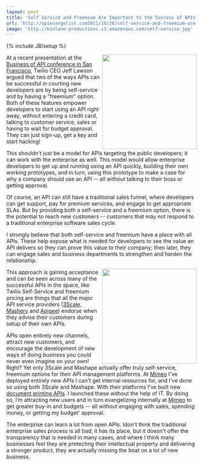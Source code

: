 ```yaml
---
layout: post
title: 'Self Service and Freemium Are Important to the Success of APIs'
url: 'http://apievangelist.com2011/10/20/self-service-and-freemium-are-important-to-the-success-of-apis/'
image: 'http://kinlane-productions.s3.amazonaws.com/self-service.jpg'
---
```

{% include JB/setup %}
<p>
     <img src="http://kinlane-productions.s3.amazonaws.com/self-service.jpg"  width="250" align="right" />
</p>
<p>
     At a recent presentation at the <a title="Business of APIs Conference in San Francisco" href="http://www.apievangelist.com/2011/10/06/business-of-apis-conference-in-san-francisco-wrapup/">Business of API conference in San Francisco</a>, Twilio CEO Jeff Lawson argued that two of the ways APIs can be successful in courting new developers are by being self-service and by having a "freemium" option. Both of these features empower developers to start using an API right away, without entering a credit card, talking to customer service, sales or having to wait for budget approval. They can just sign-up, get a key and start hacking!
</p>
<p>
     This shouldn't just be a model for APIs targeting the public developers; it can work with the enterprise as well. This model would allow enterprise developers to get up and running using an API quickly, building their own working prototypes, and in turn, using this prototype to make a case for why a company should use an API -- all without talking to their boss or getting approval.
</p>
<p>
     Of course, an API can still have a traditional sales funnel, where developers can get support, pay for premium services, and engage to get appropriate SLAs. But by providing both a self-service and a freemium option, there is the potential to reach new customers -- customers that may not respond to a traditional enterprise software sales cycle.
</p>
<p>
     I strongly believe that both self-service and freemium have a place with all APIs. These help expose what is needed for developers to see the value an API delivers so they can prove this value to their company; then later, they can engage sales and business departments to strengthen and harden the relationship.
</p>
<p>
     <img src="http://kinlane-productions.s3.amazonaws.com/api-evangelist/freepremium.jpg"  width="250" align="right" />
</p>
<p>
     This approach is gaining acceptance and can be seen across many of the successful APIs in the space, like Twilio Self-Service and freemium pricing are things that all the major API service providers (<a title="3Scale" href="/serviceproviders/3scale.php">3Scale</a>, <a title="Mashery" href="/serviceproviders/mashery.php">Mashery</a> and <a href="/serviceproviders/apigee.php">Apigee</a>) endorse when they advise their customers during setup of their own APIs.
</p>
<p>
     APIs open entirely new channels, attract new customers, and encourage the development of new ways of doing business you could never even imagine on your own! Right? Yet only 3Scale and Mashape actually offer truly self-service, freemium options for their API management platforms. At <a href="http://www.mimeo.com">Mimeo</a> I've deployed entirely new APIs I can't get internal resources for, and I've done so using both 3Scale and Mashape. With their platforms I've built new <a title="document printing APIs" href="http://mimeoconnect.3scale.net/">document printing APIs</a>. I launched these without the help of IT. By doing so, I’m attracting new users and in turn evangelizing internally at <a href="http://www.mimeo.com">Mimeo</a> to get greater buy-in and budgets -- all without engaging with sales, spending money, or getting my budget' approval.
</p>
<p>
     The enterprise can learn a lot from open APIs. Idon't think the traditional enterprise sales process is all bad; it has its place, but it doesn't offer the transparency that is needed in many cases, and where I think many businesses feel they are protecting their intellectual property and delivering a stronger product, they are actually missing the boat on a lot of new business.
</p>
